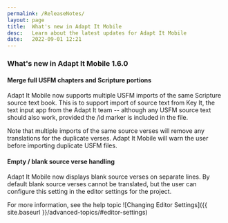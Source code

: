 ```yaml
---
permalink: /ReleaseNotes/
layout: page
title:  What's new in Adapt It Mobile
desc:   Learn about the latest updates for Adapt It Mobile
date:   2022-09-01 12:21
---
```


### What's new in Adapt It Mobile 1.6.0

#### Merge full USFM chapters and Scripture portions

Adapt It Mobile now supports multiple USFM imports of the same Scripture source text book. This is to support import of source text from Key It, the text input app from the Adapt It team -- although any USFM source text should also work, provided the /id marker is included in the file.

Note that multiple imports of the same source verses will remove any translations for the duplicate verses. Adapt It Mobile will warn the user before importing duplicate USFM files.

#### Empty / blank source verse handling

Adapt It Mobile now displays blank source verses on separate lines. By default blank source verses cannot be translated, but the user can configure this setting in the editor settings for the project.

For more information, see the help topic ![Changing Editor Settings]({{ site.baseurl }}/advanced-topics/#editor-settings)
